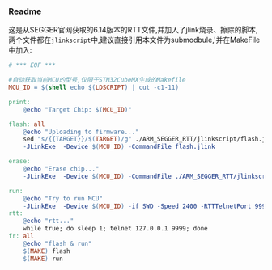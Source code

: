 ### Readme
这是从SEGGER官网获取的6.14版本的RTT文件,并加入了jlink烧录、擦除的脚本,两个文件都在`jlinkscript`中,建议直接引用本文件为submodbule,'并在MakeFile中加入:
```makefile
# *** EOF ***

#自动获取当前MCU的型号,仅限于STM32CubeMX生成的Makefile
MCU_ID = $(shell echo $(LDSCRIPT) | cut -c1-11)

print:
	@echo "Target Chip: $(MCU_ID)"

flash: all
	@echo "Uploading to firmware..."
	sed "s/{{TARGET}}/$(TARGET)/g" ./ARM_SEGGER_RTT/jlinkscript/flash.jlink > flash.jlink
	-JLinkExe  -Device $(MCU_ID) -CommandFile flash.jlink

erase:
	@echo "Erase chip..."
	-JLinkExe  -Device $(MCU_ID) -CommandFile ./ARM_SEGGER_RTT/jlinkscript/erase.jlink

run:
	@echo "Try to run MCU"
	-JLinkExe  -Device $(MCU_ID) -if SWD -Speed 2400 -RTTTelnetPort 9999 -autoconnect 1
rtt:
	@echo "rtt..."
	while true; do sleep 1; telnet 127.0.0.1 9999; done
fr: all
	@echo "flash & run"
	$(MAKE) flash
	$(MAKE) run
```